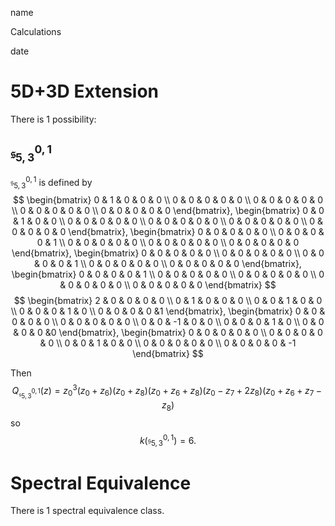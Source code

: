 <link href="../whirlwind.css" rel="stylesheet">

<whirlheader>
<p>name</p>
<p>Calculations</p>
<p>date</p>
</whirlheader>

# 5D+3D Extension

There is 1 possibility: 

## $\mathfrak{s}_{5,3}^{0,1}$

$\mathfrak{s}_{5,3}^{0,1}$ is defined by
$$
\begin{bmatrix}
0 & 1 & 0 & 0 & 0 \\
0 & 0 & 0 & 0 & 0 \\
0 & 0 & 0 & 0 & 0 \\
0 & 0 & 0 & 0 & 0 \\
0 & 0 & 0 & 0 & 0
\end{bmatrix}, \begin{bmatrix}
0 & 0 & 1 & 0 & 0 \\
0 & 0 & 0 & 0 & 0 \\
0 & 0 & 0 & 0 & 0 \\
0 & 0 & 0 & 0 & 0 \\
0 & 0 & 0 & 0 & 0
\end{bmatrix}, \begin{bmatrix}
0 & 0 & 0 & 0 & 0 \\
0 & 0 & 0 & 0 & 1 \\
0 & 0 & 0 & 0 & 0 \\
0 & 0 & 0 & 0 & 0 \\
0 & 0 & 0 & 0 & 0
\end{bmatrix},
\begin{bmatrix}
0 & 0 & 0 & 0 & 0 \\
0 & 0 & 0 & 0 & 0 \\
0 & 0 & 0 & 0 & 1 \\
0 & 0 & 0 & 0 & 0 \\
0 & 0 & 0 & 0 & 0
\end{bmatrix}, \begin{bmatrix}
0 & 0 & 0 & 0 & 1 \\
0 & 0 & 0 & 0 & 0 \\
0 & 0 & 0 & 0 & 0 \\
0 & 0 & 0 & 0 & 0 \\
0 & 0 & 0 & 0 & 0
\end{bmatrix}
$$
$$
\begin{bmatrix} 2 & 0 & 0 & 0 & 0 \\ 0 & 1 & 0 & 0 & 0 \\ 0 & 0 & 1 & 0 & 0 \\ 0 & 0 & 0 & 1 & 0 \\ 0 & 0 & 0 & 0 &1
\end{bmatrix}, \begin{bmatrix} 0 & 0 & 0 & 0 & 0 \\ 0 & 0 & 0 & 0 & 0 \\ 0 & 0 & -1 & 0 & 0 \\ 0 & 0 & 0 & 1 & 0 \\ 0 & 0 & 0 & 0 &0
\end{bmatrix}, \begin{bmatrix} 0 & 0 & 0 & 0 & 0 \\ 0 & 0 & 0 & 0 & 0 \\ 0 & 0 & 1 & 0 & 0 \\ 0 & 0 & 0 & 0 & 0 \\ 0 & 0 & 0 & 0 & -1
\end{bmatrix}
$$

Then 
$$
Q_{\mathfrak{s}_{5,3}^{0,1}}(z) = z_0^3 \left( z_0 + z_6 \right) \left( z_0 + z_8 \right) \left( z_0 + z_6 + z_8 \right) \left( z_0 - z_7 + 2z_8 \right) \left( z_0 + z_6 + z_7 - z_8 \right)
$$
so 
$$
k(\mathfrak{s}_{5,3}^{0,1})=6.
$$

# Spectral Equivalence

There is 1 spectral equivalence class.